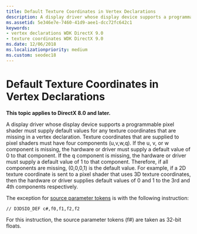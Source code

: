 ```yaml
---
title: Default Texture Coordinates in Vertex Declarations
description: A display driver whose display device supports a programmable pixel shader must supply default values for any texture coordinates that are missing in a vertex declaration.
ms.assetid: 5e346e7e-7460-41d9-aee1-dcc72fc642c1
keywords:
- vertex declarations WDK DirectX 9.0
- texture coordinates WDK DirectX 9.0
ms.date: 12/06/2018
ms.localizationpriority: medium
ms.custom: seodec18
---
```


# Default Texture Coordinates in Vertex Declarations


**This topic applies to DirectX 8.0 and later.**

A display driver whose display device supports a programmable pixel shader must supply default values for any texture coordinates that are missing in a vertex declaration. Texture coordinates that are supplied to pixel shaders must have four components (u,v,w,q). If the u, v, or w component is missing, the hardware or driver must supply a default value of 0 to that component. If the q component is missing, the hardware or driver must supply a default value of 1 to that component. Therefore, if all components are missing, (0,0,0,1) is the default value. For example, if a 2D texture coordinate is sent to a pixel shader that uses 3D texture coordinates, then the hardware or driver supplies default values of 0 and 1 to the 3rd and 4th components respectively.

The exception for [source parameter tokens](./source-parameter-token.md) is with the following instruction:

`
// D3DSIO_DEF c#,f0,f1,f2,f2
`

For this instruction, the source parameter tokens (f\#) are taken as 32-bit floats.

 

